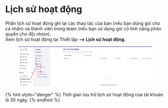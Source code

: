 # Lịch sử hoạt động

Phần lịch sử hoạt động ghi lại các thao tác của bạn (nếu bạn dùng gói cho cá nhân) và thành viên trong team (nếu bạn sử dụng gói có tính năng phân quyền cho đội nhóm).\
Xem lịch sử hoạt động tại Thiết lập **--> Lịch sử hoạt động.**

<figure><img src="../../.gitbook/assets/image (1397).png" alt=""><figcaption></figcaption></figure>

{% hint style="danger" %}
Thời gian lưu trữ lịch sử hoạt động của tài khoản là 30 ngày.
{% endhint %}
